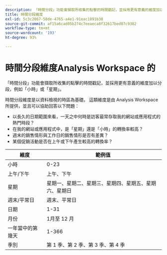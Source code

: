 ```yaml
---
description: 「時間分段」功能會擷取所收集的點擊的時間戳記，並採用更有意義的維度加以分段，例如「小時」或「星期」。
title: 時間分段維度
exl-id: 5c3c2867-58de-4765-a4e1-91eac1891b38
source-git-commit: af15a6cad05b274c7eeaeca8f32617bed07c9382
workflow-type: tm+mt
source-wordcount: '193'
ht-degree: 93%

---
```


# 時間分段維度Analysis Workspace 的 

「時間分段」功能會擷取所收集的點擊的時間戳記，並採用更有意義的維度加以分段，例如「小時」或「星期」。

時間分段維度是以資料檢視的時區為基礎。 這類維度是由 Analysis Workspace 所提供，並且可以協助回答以下問題：

* 以長久的日期範圍來看，一天之中何時是訪客最常存取我的網站或應用程式的熱門時段？
* 在我的網站或應用程式中，是「星期」還是「小時」的轉換率較高？
* 週末的銷售情形與工作日的銷售情形是否有差異？
* 某個促銷活動是否在上午或下午產生較高的轉換率？

| 維度 | 範例值 |
|--- |--- |
| 小時 | 0-23 |
| 上午/下午 | 上午、下午 |
| 星期 | 星期一、星期二、星期三、星期四、星期五、星期六、星期日 |
| 週末/平常日 | 週末、平常日 |
| 日期 | 1-31 |
| 月份 | 1月至 12 月 |
| 一年當中的第幾天 | 1-366 |
| 季別 | 第 1 季、第 2 季、第 3 季、第 4 季 |
